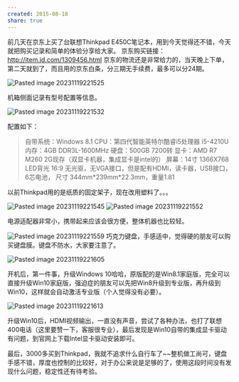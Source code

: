 ```yaml
---
created: 2015-08-18
share: true
---
```

前几天在京东上买了台联想Thinkpad E450C笔记本，用到今天觉得还不错，今天就把购买记录和简单的体验分享给大家。 京东购买链接：http://item.jd.com/1309456.html 京东的物流还是非常给力的，当天晚上下单，第二天就到了，而且用的京东白条，分三期无手续费，最多可以分24期。 

![Pasted image 20231119221525](https://img.xcz.life/i/archive/obsidian/1741526725-df.png)

机箱侧面记录有型号配置等信息。 

![Pasted image 20231119221532](https://img.xcz.life/i/archive/obsidian/1741526725-cc.png)

配置如下：

> 自带系统：Windows 8.1 CPU：第四代智能英特尔酷睿i5处理器 i5-4210U 内存：4GB DDR3L-1600MHz 硬盘：500GB 7200转 显卡：AMD R7 M260 2G现存（双显卡机器，集成显卡是intel的） 屏幕：14寸 1366X768 LED背光 16:9 无光驱，无VGA接口，但是配有HDMI，读卡器，USB接口，6芯电池， 尺寸 344mm\*239mm\*22.3mm，重量1.81

以前Thinkpad用的是纸质的固定架子，现在改用塑料了。。。 

![Pasted image 20231119221545](https://img.xcz.life/i/archive/obsidian/1741526725-1d.png)
![Pasted image 20231119221552](https://img.xcz.life/i/archive/obsidian/1741526725-a1.png)

电源适配器非常小，携带起来应该会很方便，整体机器也比较轻。 

![Pasted image 20231119221559](https://img.xcz.life/i/archive/obsidian/1741526725-94.png)
巧克力键盘，手感适中，觉得硬的朋友可以购买键盘膜。键盘不防水，大家要注意了。 

![Pasted image 20231119221605](https://img.xcz.life/i/archive/obsidian/1741526725-df.png)

开机后，第一件事，升级Windows 10哈哈，原版配的是Win8.1家庭版，完全可以直接升级Win10家庭版，强迫症的朋友可以先把Win8升级到专业版，再升级到Win10，这样就会自动激活专业版（个人觉得没有必要）。 

![Pasted image 20231119221613](https://img.xcz.life/i/archive/obsidian/1741526725-91.png)

升级Win10后，HDMI视频输出，一直没有声音，尝试了各种办法，也打了联想400电话（这里要赞一下，客服很专业），最后发现是Win10自带的集成显卡驱动有问题，到官网上下载Intel显卡驱动安装即可。 

最后，3000多买到Thinkpad，我就不追求什么自行车了~~整机做工尚可，键盘手感不错，厚度也控制的比较好，对于办公来说是足够的了，使用这段时间没有发现什么问题，稳定性还有待考验。